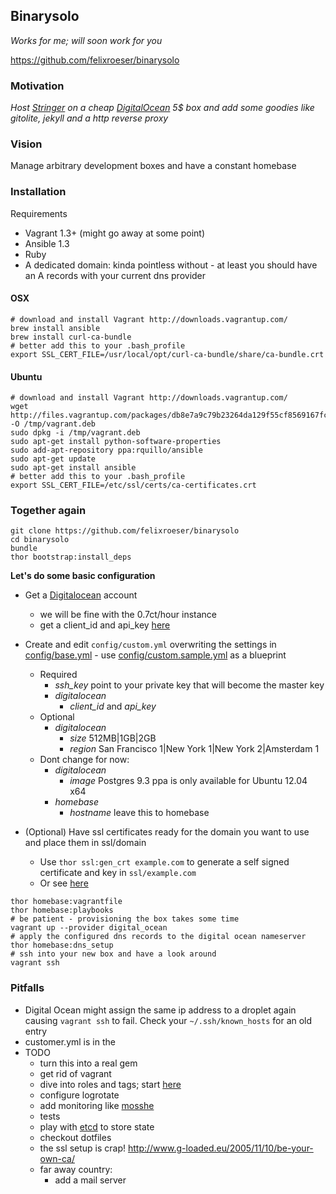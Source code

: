 ## Binarysolo

*Works for me; will soon work for you*

https://github.com/felixroeser/binarysolo

### Motivation

*Host [Stringer](https://github.com/swanson/stringer) on a cheap [DigitalOcean](https://www.digitalocean.com/) 5$ box
and add some goodies like gitolite, jekyll and a http reverse proxy*

### Vision

Manage arbitrary development boxes and have a constant homebase

### Installation

Requirements

* Vagrant 1.3+ (might go away at some point)
* Ansible 1.3
* Ruby
* A dedicated domain: kinda pointless without - at least you should have an A records with your current dns provider

#### OSX

```
# download and install Vagrant http://downloads.vagrantup.com/
brew install ansible
brew install curl-ca-bundle
# better add this to your .bash_profile
export SSL_CERT_FILE=/usr/local/opt/curl-ca-bundle/share/ca-bundle.crt
```

#### Ubuntu

```
# download and install Vagrant http://downloads.vagrantup.com/
wget http://files.vagrantup.com/packages/db8e7a9c79b23264da129f55cf8569167fc22415/vagrant_1.3.3_x86_64.deb -O /tmp/vagrant.deb
sudo dpkg -i /tmp/vagrant.deb
sudo apt-get install python-software-properties
sudo add-apt-repository ppa:rquillo/ansible
sudo apt-get update
sudo apt-get install ansible
# better add this to your .bash_profile
export SSL_CERT_FILE=/etc/ssl/certs/ca-certificates.crt
```

### Together again

```
git clone https://github.com/felixroeser/binarysolo
cd binarysolo
bundle
thor bootstrap:install_deps
```

**Let's do some basic configuration**

* Get a [Digitalocean](https://www.digitalocean.com) account
  * we will be fine with the 0.7ct/hour instance
  * get a client_id and api_key [here](https://www.digitalocean.com/api_access)
* Create and edit `config/custom.yml` overwriting the settings in [config/base.yml](config/base.yml) - use [config/custom.sample.yml](config/custom.sample.yml) as a blueprint
  * Required
    * *ssh_key* point to your private key that will become the master key
    * *digitalocean*
      * *client_id* and *api_key*
  * Optional
    * *digitalocean*
      * *size* 512MB|1GB|2GB
      * *region* San Francisco 1|New York 1|New York 2|Amsterdam 1
  * Dont change for now:
    * *digitalocean*
      * *image* Postgres 9.3 ppa is only available for Ubuntu 12.04 x64
    * *homebase*
      * *hostname* leave this to homebase

* (Optional) Have ssl certificates ready for the domain you want to use and place them in ssl/domain
  * Use ````thor ssl:gen_crt example.com```` to generate a self signed certificate and key in ````ssl/example.com````
  * Or see [here](https://www.digitalocean.com/community/articles/how-to-create-a-ssl-certificate-on-nginx-for-ubuntu-12-04)

```
thor homebase:vagrantfile
thor homebase:playbooks
# be patient - provisioning the box takes some time
vagrant up --provider digital_ocean
# apply the configured dns records to the digital ocean nameserver
thor homebase:dns_setup
# ssh into your new box and have a look around
vagrant ssh
```

### Pitfalls

* Digital Ocean might assign the same ip address to a droplet again causing ````vagrant ssh```` to fail. Check your ````~/.ssh/known_hosts```` for an old entry
* customer.yml is in the 
* TODO
  * turn this into a real gem
  * get rid of vagrant
  * dive into roles and tags; start [here](https://gist.github.com/marktheunissen/2979474)
  * configure logrotate
  * add monitoring like [mosshe](http://www.wyae.de/software/mosshe/)
  * tests
  * play with [etcd](https://github.com/coreos/etcd) to store state
  * checkout dotfiles
  * the ssl setup is crap! http://www.g-loaded.eu/2005/11/10/be-your-own-ca/
  * far away country:
    * add a mail server